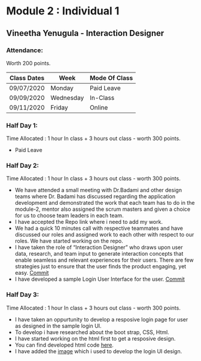 # Module 2 : Individual 1

## Vineetha Yenugula - Interaction Designer

### Attendance:

Worth 200 points.

| Class Dates | Week | Mode Of Class |
|----------|----------|-------------|
| 09/07/2020 | Monday | Paid Leave |
| 09/09/2020 | Wednesday | In-Class |
| 09/11/2020 | Friday | Online |
  


### Half Day 1:

Time Allocated : 1 hour In class + 3 hours out class - worth 300 points.

- Paid Leave




### Half Day 2:


Time Allocated : 1 hour In class + 3 hours out class - worth 300 points.
- We have attended a small meeting with Dr.Badami and other design teams where Dr. Badami has discussed regarding the application development and demonstrated the work that each team has to do in the module-2, mentor also assigned the scrum masters and given a choice for us to choose team leaders in each team.
- I have accepted the Repo link where i need to add my work. 
- We had a quick 10 minutes call with respective teammates and have discussed our roles and assigned work to each other with respect to our roles. We have started working on the repo.
- I have taken the role of  “Interaction Designer” who draws upon user data, research, and team input to generate interaction concepts that enable seamless and relevant experiences for their users. There are few strategies just to ensure that the user finds the product engaging, yet easy.
  [Commit](https://github.com/annie0sc/gdp_health_app/commit/abde8a7c626631d18e8d95c668fe749432d8950a)
- I have developed a sample Login User Interface for the user. [Commit](https://github.com/annie0sc/gdp_health_app/commit/2a7a69605247e285bca8a413101d244a8b3d8eb3)


### Half Day 3:

Time Allocated : 1 hour In class + 3 hours out class - worth 300 points.
- I have taken an oppurtunity to develop a resposive login page for user as designed in the sample login UI.
- To develop i have researched about the boot strap, CSS, Html.
- I have started  working on the html first to get a resposive design.
- You can find developed html code [here](https://github.com/annie0sc/gdp_health_app/commit/81c15dc4aadcbfaba73daf40e40259055bf9236a).
- I have added the [image](https://github.com/annie0sc/gdp_health_app/commit/60ce3e955c156f62e93764f3d60ce10a83f3e355) which i used to develop the login UI design.


